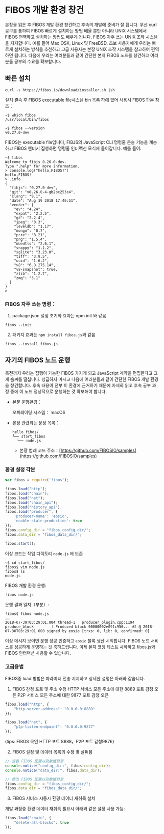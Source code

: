 # FIBOS 개발 환경 창건

본장을 읽은 후 FIBOS 개발 환경 창건하고 후속의 개발에 준비가 잘 됩니다. 우선 curl공구를 통하여 FIBOS 빠르게 설치하는 방법 배울 뿐만 아니라 UNIX 시스템에서 FIBOS 편역하고 설치하는 방법도 배우게 됩니다. 
FIBOS 자주 쓰는  UNIX 조작 시스템을 지지합니다. 예를 들어 Mac OSX, Linux 및 FreeBSD.
초보 사용자에게 우리는 빠르게 설치하는 방식을 추천하고 고급 사용자는 본장 UNIX 조작 시스템을 참고하여 편역하면 됩니다. 
다음에 우리는 여러분들과 같이 간단한 본지 FIBOS 노드를 창건하고 여러분들 공부의 수요를 확보합니다. 
 
## 빠른 설치

```text
curl -s https://fibos.io/download/installer.sh |sh
```
설치 결속 후 FIBOS executable file시스템 bin 목록 하에 있어 사용시 FIBOS 판본 참조：

```text
~$ which fibos
/usr/local/bin/fibos

~$ fibos --version
v0.27.0-dev
```

FIBOS는 executable file입니다, FIBJS의 JavaScript CLI 명령줄 콘솔 기능을 계승하고 FIBOS 엔터키 집행하면 명령줄 인터랙션 모식에 들어갑니다. 예를 들어: 

```text
~$ fibos
Welcome to fibjs 0.26.0-dev.
Type ".help" for more information.
> console.log("hello,FIBOS!")
hello,FIBOS!
> .info
{
  "fibjs": "0.27.0-dev",
  "git": "v0.26.0-4-gb2bc253c4",
  "clang": "9.1",
  "date": "Aug 19 2018 17:40:51",
  "vender": {
    "ev": "4.24",
    "expat": "2.2.5",
    "gd": "2.2.4",
    "jpeg": "8.3",
    "leveldb": "1.17",
    "mongo": "0.7",
    "pcre": "8.21",
    "png": "1.5.4",
    "mbedtls": "2.6.1",
    "snappy": "1.1.2",
    "sqlite": "3.23.0",
    "tiff": "3.9.5",
    "uuid": "1.6.2",
    "v8": "6.8.275.14",
    "v8-snapshot": true,
    "zlib": "1.2.7",
    "zmq": "3.1"
  }
}
>
```

### FIBOS 자주 쓰는 명령： 

1. package.json 설정 초기화
효과는 npm init 와 같음

```text
fibos --init
```

2.	패키지
효과는 `npm install fibos.js`와 같음

```text
fibos --install fibos.js
```

## 자기의 FIBOS 노드 운행

목전까지 우리는 집행이 가능한 FIBOS 가지게 되고 JavaScript 계약을 편집한다고 크게 솜씨를 떨칩니다. 성급하지 마시고 다음에 여러분들과 같이 간단한 FIBOS 개발 환경을 창건합니다. 후속 내용이 전부 이 환경에 근거하기 때문에 자세히 읽고 후속 공부 과정 중에 이 노드 정상적으로 운행하는 것 확보해야 합니다. 

* 본문 운행환경：
  
  오퍼레이팅 시스템： macOS

* 본장 관련되는 문장 목록：
  
  ```text
  hello_fibos/
  └── start_fibos
    └── node.js
  ```

  * 본장 범례 코드 주소：[https://github.com/FIBOSIO/samples](https://github.com/FIBOSIO/samples)

### 환경 설정 각본

```javascript
var fibos = require('fibos');

fibos.load("http");
fibos.load("chain");
fibos.load("net");
fibos.load("chain_api");
fibos.load("history_api");
fibos.load("producer", {
    'producer-name': 'eosio',
    'enable-stale-production': true
});
fibos.config_dir = "fibos_config_dir/";
fibos.data_dir = "fibos_data_dir/";

fibos.start();
```

이상 코드는 작업 디렉토리 `node.js` 에 보존

```text
~$ cd start_fibos/
fibos$ vim node.js
fibos$ ls
node.js
```

FIBOS 개발 환경 운행:
```text
fibos node.js
```

운행 결과 일지（부분）:

```text
fibos$ fibos node.js
……
2018-07-30T03:29:01.004 thread-1   producer_plugin.cpp:1194      produce_block        ] Produced block 00000002e091c956... #2 @ 2018-07-30T03:29:01.000 signed by eosio [trxs: 0, lib: 0, confirmed: 0]
```

이상 메시지 보이면 운행 성공 인증하고 `eosio` 블록 생산 시작합니다.
FIBOS 노드 서비스를 성공하게 운영하는 것 축하드립니다. 이제 본지 코딩 테스트 시작하고 fibos.js와 FIBOS 인터랙션 사용할 수 있습니다. 

### 고급용법
FIBOS중 load 방법은 파라미터 전송 지지하고 상세한 설명은 아래와 같습니다.

1. FIBOS 감청 포트 및 주소 수정
   HTTP 서비스 모든 주소에 대한 8889 포트 감청 오픈
   P2P 서비스 모든 주소에 대한 9877 포트 감청 오픈

```javascript
fibos.load("http", {
    "http-server-address": "0.0.0.0:8889"
});

fibos.load("net", {
    "p2p-listen-endpoint": "0.0.0.0:9877"
});
```

(tips: FIBOS 목인 HTTP 포트 8888，P2P 포트 감청9876)

2. FIBOS 설정 및 데이터 목록의 수정 및 살펴봄

```javascript
// 查看 FIBOS 配置以及数据目录
console.notice("config_dir:", fibos.config_dir);
console.notice("data_dir:", fibos.data_dir);

// 修改 FIBOS 配置以及数据目录
fibos.config_dir = "fibos_config_dir/";
fibos.data_dir = "fibos_data_dir/";
```

3.	FIBOS 서비스 시동시 환경 데이터 재취득 설치 

개발 과정중 환경 데이터 재취득 필요시 아래와 같은 설정 사용 가능:
```javascript
fibos.load("chain", {
    "delete-all-blocks": true
});
```



